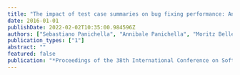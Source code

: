 ```yaml
---
title: "The impact of test case summaries on bug fixing performance: An empirical investigation"
date: 2016-01-01
publishDate: 2022-02-02T10:35:00.984596Z
authors: ["Sebastiano Panichella", "Annibale Panichella", "Moritz Beller", "Andy Zaidman", "Harald C Gall"]
publication_types: ["1"]
abstract: ""
featured: false
publication: "*Proceedings of the 38th International Conference on Software Engineering*"
---
```


